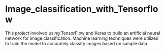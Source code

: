 # Image_classification_with_Tensorflow
This project involved using TensorFlow and Keras to build an artificial neural network for image classification. Machine learning techniques were utilized to train the model to accurately classify images based on sample data.
